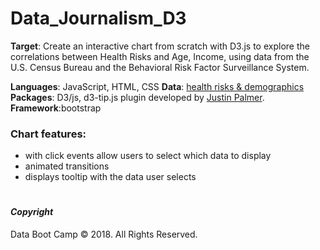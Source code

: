 # Data_Journalism_D3

**Target**: Create an interactive chart from scratch with D3.js to explore the correlations between Health Risks and Age, Income, using data from the U.S. Census Bureau and the Behavioral Risk Factor Surveillance System.

**Languages**: JavaScript, HTML, CSS
**Data**: [health risks & demographics](assets/data/data.csv)
**Packages**: D3/js, d3-tip.js plugin developed by [Justin Palmer](https://github.com/Caged). **Framework**:bootstrap


### Chart features:
* with click events allow users to select which data to display
* animated transitions
* displays tooltip with the data user selects 
 


#
#### *Copyright*

Data Boot Camp © 2018. All Rights Reserved.
